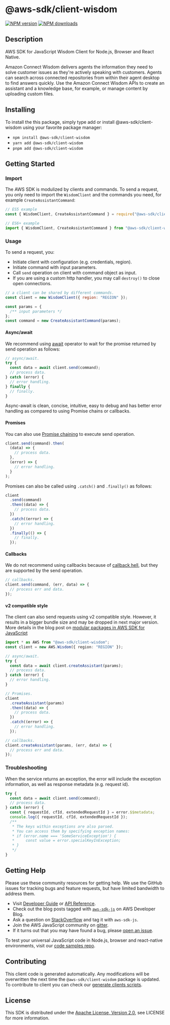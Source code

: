 <!-- generated file, do not edit directly -->

# @aws-sdk/client-wisdom

[![NPM version](https://img.shields.io/npm/v/@aws-sdk/client-wisdom/latest.svg)](https://www.npmjs.com/package/@aws-sdk/client-wisdom)
[![NPM downloads](https://img.shields.io/npm/dm/@aws-sdk/client-wisdom.svg)](https://www.npmjs.com/package/@aws-sdk/client-wisdom)

## Description

AWS SDK for JavaScript Wisdom Client for Node.js, Browser and React Native.

<p>Amazon Connect Wisdom delivers agents the information they need to solve customer issues as they're actively
speaking with customers. Agents can search across connected repositories from within their agent desktop
to find answers quickly. Use the Amazon Connect Wisdom APIs to create an assistant and a knowledge base, for example, or manage content by uploading custom files.</p>

## Installing

To install the this package, simply type add or install @aws-sdk/client-wisdom
using your favorite package manager:

- `npm install @aws-sdk/client-wisdom`
- `yarn add @aws-sdk/client-wisdom`
- `pnpm add @aws-sdk/client-wisdom`

## Getting Started

### Import

The AWS SDK is modulized by clients and commands.
To send a request, you only need to import the `WisdomClient` and
the commands you need, for example `CreateAssistantCommand`:

```js
// ES5 example
const { WisdomClient, CreateAssistantCommand } = require("@aws-sdk/client-wisdom");
```

```ts
// ES6+ example
import { WisdomClient, CreateAssistantCommand } from "@aws-sdk/client-wisdom";
```

### Usage

To send a request, you:

- Initiate client with configuration (e.g. credentials, region).
- Initiate command with input parameters.
- Call `send` operation on client with command object as input.
- If you are using a custom http handler, you may call `destroy()` to close open connections.

```js
// a client can be shared by different commands.
const client = new WisdomClient({ region: "REGION" });

const params = {
  /** input parameters */
};
const command = new CreateAssistantCommand(params);
```

#### Async/await

We recommend using [await](https://developer.mozilla.org/en-US/docs/Web/JavaScript/Reference/Operators/await)
operator to wait for the promise returned by send operation as follows:

```js
// async/await.
try {
  const data = await client.send(command);
  // process data.
} catch (error) {
  // error handling.
} finally {
  // finally.
}
```

Async-await is clean, concise, intuitive, easy to debug and has better error handling
as compared to using Promise chains or callbacks.

#### Promises

You can also use [Promise chaining](https://developer.mozilla.org/en-US/docs/Web/JavaScript/Guide/Using_promises#chaining)
to execute send operation.

```js
client.send(command).then(
  (data) => {
    // process data.
  },
  (error) => {
    // error handling.
  }
);
```

Promises can also be called using `.catch()` and `.finally()` as follows:

```js
client
  .send(command)
  .then((data) => {
    // process data.
  })
  .catch((error) => {
    // error handling.
  })
  .finally(() => {
    // finally.
  });
```

#### Callbacks

We do not recommend using callbacks because of [callback hell](http://callbackhell.com/),
but they are supported by the send operation.

```js
// callbacks.
client.send(command, (err, data) => {
  // process err and data.
});
```

#### v2 compatible style

The client can also send requests using v2 compatible style.
However, it results in a bigger bundle size and may be dropped in next major version. More details in the blog post
on [modular packages in AWS SDK for JavaScript](https://aws.amazon.com/blogs/developer/modular-packages-in-aws-sdk-for-javascript/)

```ts
import * as AWS from "@aws-sdk/client-wisdom";
const client = new AWS.Wisdom({ region: "REGION" });

// async/await.
try {
  const data = await client.createAssistant(params);
  // process data.
} catch (error) {
  // error handling.
}

// Promises.
client
  .createAssistant(params)
  .then((data) => {
    // process data.
  })
  .catch((error) => {
    // error handling.
  });

// callbacks.
client.createAssistant(params, (err, data) => {
  // process err and data.
});
```

### Troubleshooting

When the service returns an exception, the error will include the exception information,
as well as response metadata (e.g. request id).

```js
try {
  const data = await client.send(command);
  // process data.
} catch (error) {
  const { requestId, cfId, extendedRequestId } = error.$$metadata;
  console.log({ requestId, cfId, extendedRequestId });
  /**
   * The keys within exceptions are also parsed.
   * You can access them by specifying exception names:
   * if (error.name === 'SomeServiceException') {
   *     const value = error.specialKeyInException;
   * }
   */
}
```

## Getting Help

Please use these community resources for getting help.
We use the GitHub issues for tracking bugs and feature requests, but have limited bandwidth to address them.

- Visit [Developer Guide](https://docs.aws.amazon.com/sdk-for-javascript/v3/developer-guide/welcome.html)
  or [API Reference](https://docs.aws.amazon.com/AWSJavaScriptSDK/v3/latest/index.html).
- Check out the blog posts tagged with [`aws-sdk-js`](https://aws.amazon.com/blogs/developer/tag/aws-sdk-js/)
  on AWS Developer Blog.
- Ask a question on [StackOverflow](https://stackoverflow.com/questions/tagged/aws-sdk-js) and tag it with `aws-sdk-js`.
- Join the AWS JavaScript community on [gitter](https://gitter.im/aws/aws-sdk-js-v3).
- If it turns out that you may have found a bug, please [open an issue](https://github.com/aws/aws-sdk-js-v3/issues/new/choose).

To test your universal JavaScript code in Node.js, browser and react-native environments,
visit our [code samples repo](https://github.com/aws-samples/aws-sdk-js-tests).

## Contributing

This client code is generated automatically. Any modifications will be overwritten the next time the `@aws-sdk/client-wisdom` package is updated.
To contribute to client you can check our [generate clients scripts](https://github.com/aws/aws-sdk-js-v3/tree/main/scripts/generate-clients).

## License

This SDK is distributed under the
[Apache License, Version 2.0](http://www.apache.org/licenses/LICENSE-2.0),
see LICENSE for more information.
